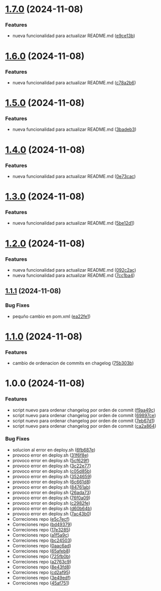 # [1.7.0](https://github.com/titan85/helloWorld/compare/v1.6.0...v1.7.0) (2024-11-08)


### Features

* nueva funcionalidad para actualizar README.md ([e9ce13b](https://github.com/titan85/helloWorld/commit/e9ce13b3610782a32f311d8d6f0c38bd4ed6dbd6))

# [1.6.0](https://github.com/titan85/helloWorld/compare/v1.5.0...v1.6.0) (2024-11-08)


### Features

* nueva funcionalidad para actualizar README.md ([c78a2b6](https://github.com/titan85/helloWorld/commit/c78a2b61217813819174cf960344e5d92e5a8aac))

# [1.5.0](https://github.com/titan85/helloWorld/compare/v1.4.0...v1.5.0) (2024-11-08)


### Features

* nueva funcionalidad para actualizar README.md ([3badeb3](https://github.com/titan85/helloWorld/commit/3badeb330dbfe32f5103d55589493a364881c167))

# [1.4.0](https://github.com/titan85/helloWorld/compare/v1.3.0...v1.4.0) (2024-11-08)


### Features

* nueva funcionalidad para actualizar README.md ([0e73cac](https://github.com/titan85/helloWorld/commit/0e73cac11b3921f69a06f49aaaefcd799cecc2a4))

# [1.3.0](https://github.com/titan85/helloWorld/compare/v1.2.0...v1.3.0) (2024-11-08)


### Features

* nueva funcionalidad para actualizar README.md ([5be12d1](https://github.com/titan85/helloWorld/commit/5be12d1915493e2fdd8c8b98d12e169797df1018))

# [1.2.0](https://github.com/titan85/helloWorld/compare/v1.1.1...v1.2.0) (2024-11-08)


### Features

* nueva funcionalidad para actualizar README.md ([092c2ac](https://github.com/titan85/helloWorld/commit/092c2ac389617cd0ff78debcab75bf0c277dc18f))
* nueva funcionalidad para actualizar README.md ([7cc1ba4](https://github.com/titan85/helloWorld/commit/7cc1ba4aaa13b30b6969d7e942c71b482e2cbfe1))

## [1.1.1](https://github.com/titan85/helloWorld/compare/v1.1.0...v1.1.1) (2024-11-08)


### Bug Fixes

* pequño cambio en pom.xml ([ea22fe1](https://github.com/titan85/helloWorld/commit/ea22fe1d23792d7313c631d04c0719216db1ce5d))

# [1.1.0](https://github.com/titan85/helloWorld/compare/v1.0.0...v1.1.0) (2024-11-08)


### Features

* cambio de ordenacion de commits en chagelog ([75b303b](https://github.com/titan85/helloWorld/commit/75b303b25cb1fc43fb3bdf28a9189758b1ab1fa2))

# 1.0.0 (2024-11-08)


### Features

* script nuevo para ordenar changelog por orden de commit ([f9aa49c](https://github.com/titan85/helloWorld/commit/f9aa49cdf6a820a396a8b8a53d86edd48751e1b4))
* script nuevo para ordenar changelog por orden de commit ([69897ce](https://github.com/titan85/helloWorld/commit/69897ce138f004a21be301c8d82de97ab0a8ed73))
* script nuevo para ordenar changelog por orden de commit ([7eb67d1](https://github.com/titan85/helloWorld/commit/7eb67d15993c674b1a83765e79b47e9cea327a95))
* script nuevo para ordenar changelog por orden de commit ([ca2a864](https://github.com/titan85/helloWorld/commit/ca2a86450ce54c6e2f464d8cff581401a42d57e0))


### Bug Fixes

* solucion al error en deploy.sh ([6fb687e](https://github.com/titan85/helloWorld/commit/6fb687e7dd71f7146c1da7ebc49e3ce0538dc1d3))
* provoco error en deploy.sh ([31f6f8e](https://github.com/titan85/helloWorld/commit/31f6f8e5eb2f7ad2b47fe28eabb211dde56b1590))
* provoco error en deploy.sh ([5cf629f](https://github.com/titan85/helloWorld/commit/5cf629f9e1c1d634d2c2005cbe07f82db6323310))
* provoco error en deploy.sh ([3c22e77](https://github.com/titan85/helloWorld/commit/3c22e773a18016c2026fc6fbfc8020624bd4ed5c))
* provoco error en deploy.sh ([c05d85b](https://github.com/titan85/helloWorld/commit/c05d85b7e39affac2ffbd468f9031d39e623c4f2))
* provoco error en deploy.sh ([3524659](https://github.com/titan85/helloWorld/commit/35246598edf1ec4e38d7d072ee484e87a41d66af))
* provoco error en deploy.sh ([6c661d8](https://github.com/titan85/helloWorld/commit/6c661d878ee8ce65b634c446a5db34695f654a40))
* provoco error en deploy.sh ([84761ab](https://github.com/titan85/helloWorld/commit/84761ab8672fe83d888d387ea1d62da60a99dbd9))
* provoco error en deploy.sh ([26ada73](https://github.com/titan85/helloWorld/commit/26ada73af24e75a81b5c48d3fad140370a0068ff))
* provoco error en deploy.sh ([76f0a09](https://github.com/titan85/helloWorld/commit/76f0a0909c285cec8d73590955687ed619bf9cb8))
* provoco error en deploy.sh ([c2982fe](https://github.com/titan85/helloWorld/commit/c2982fede9803b96837b0473ed22b2db2c2f1ea4))
* provoco error en deploy.sh ([d60b64b](https://github.com/titan85/helloWorld/commit/d60b64be6b84d52dc29648393f835167b7b0cd0e))
* provoco error en deploy.sh ([7ac43b0](https://github.com/titan85/helloWorld/commit/7ac43b0fc637fc3703fdf551dde8c1d23a9cc48c))
* Correciones repo ([e5c7ecf](https://github.com/titan85/helloWorld/commit/e5c7ecfb98ed5795e79760768cb68d05364bc5cb))
* Correciones repo ([bd49379](https://github.com/titan85/helloWorld/commit/bd49379a571ae355307d7d2a131943355323b5b2))
* Correciones repo ([17e3285](https://github.com/titan85/helloWorld/commit/17e3285769665223b61fad6bbeed686bd944ccb6))
* Correciones repo ([a1f5a9c](https://github.com/titan85/helloWorld/commit/a1f5a9c69515f153e97c969e9f725ee9243cadc9))
* Correciones repo ([bc24503](https://github.com/titan85/helloWorld/commit/bc24503f7c5209f902a67faab010246f6e64726f))
* Correciones repo ([0aac6ad](https://github.com/titan85/helloWorld/commit/0aac6ad313726a4d5159621787cfe2366f766b5e))
* Correciones repo ([65afeb8](https://github.com/titan85/helloWorld/commit/65afeb8bcf394dbca3bcdd393199f9056c1f8484))
* Correciones repo ([725fb0b](https://github.com/titan85/helloWorld/commit/725fb0b0662f7b29247060a0aa263c134a526a3d))
* Correciones repo ([a2763c9](https://github.com/titan85/helloWorld/commit/a2763c99b3ad3f42ce7a3a877faaa7ad85bc0c57))
* Correciones repo ([8e43fd8](https://github.com/titan85/helloWorld/commit/8e43fd87cf2c5f1bad29b528dac9eb21c9bf7c73))
* Correciones repo ([cd2af95](https://github.com/titan85/helloWorld/commit/cd2af95c7ab983fa6306ea234ad2b8bf24d57146))
* Correciones repo ([3e49edf](https://github.com/titan85/helloWorld/commit/3e49edf81e6dd1cda2cca96852e60f9f3b68f575))
* Correciones repo ([45af751](https://github.com/titan85/helloWorld/commit/45af7511d753a10506fb1737d52ce5b472417cd9))
